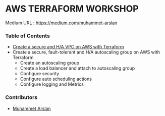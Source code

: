 # AWS TERRAFORM WORKSHOP

Medium URL : https://medium.com/muhammet-arslan

### Table of Contents

- [Create a secure and H/A VPC on AWS with Terraform](https://medium.com/muhammet-arslan/create-a-secure-and-h-a-vpc-on-aws-with-terraform-71b9b0a61151)
- Create a secure, fault-tolerant and H/A autoscaling group on AWS with Terraform
    + Create an autoscaling group
    + Create a load balancer and attach to autoscaling group
    + Configure security
    + Configure auto scheduling actions
    + Configure logging and Metrics

### Contributors

- [Muhammet Arslan](https://github.com/geass)


